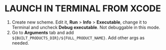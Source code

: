 # LAUNCH IN TERMINAL FROM XCODE

1. Create new scheme. Edit it, **Run** > **Info** > **Executable**, change it to Terminal and uncheck **Debug executable**. Not debuggable in this mode.
2. Go to **Arguments** tab and add `${BUILT_PRODUCTS_DIR}/${FULL_PRODUCT_NAME}`. Add other args as needed.
